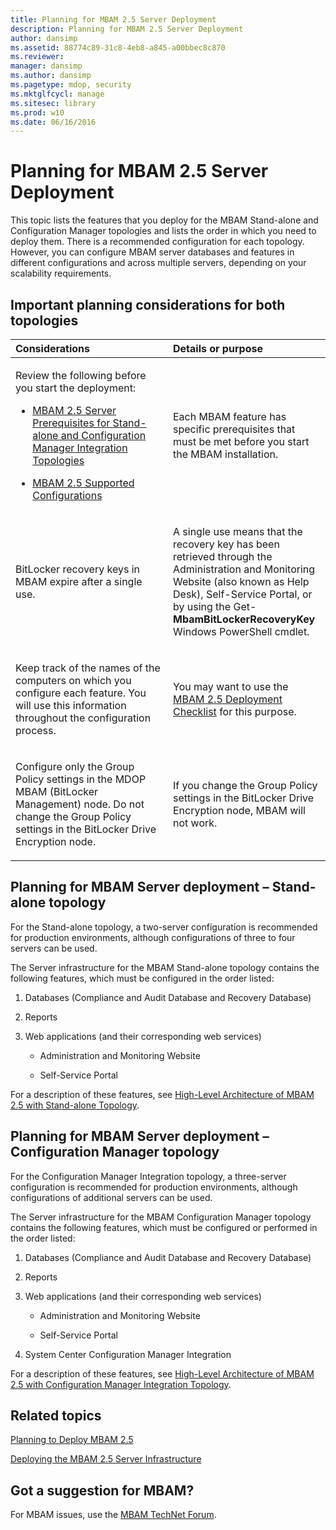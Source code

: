 ```yaml
---
title: Planning for MBAM 2.5 Server Deployment
description: Planning for MBAM 2.5 Server Deployment
author: dansimp
ms.assetid: 88774c89-31c8-4eb8-a845-a00bbec8c870
ms.reviewer: 
manager: dansimp
ms.author: dansimp
ms.pagetype: mdop, security
ms.mktglfcycl: manage
ms.sitesec: library
ms.prod: w10
ms.date: 06/16/2016
---
```



# Planning for MBAM 2.5 Server Deployment


This topic lists the features that you deploy for the MBAM Stand-alone and Configuration Manager topologies and lists the order in which you need to deploy them. There is a recommended configuration for each topology. However, you can configure MBAM server databases and features in different configurations and across multiple servers, depending on your scalability requirements.

## Important planning considerations for both topologies


<table>
<colgroup>
<col width="50%" />
<col width="50%" />
</colgroup>
<thead>
<tr class="header">
<th align="left">Considerations</th>
<th align="left">Details or purpose</th>
</tr>
</thead>
<tbody>
<tr class="odd">
<td align="left"><p>Review the following before you start the deployment:</p>
<ul>
<li><p><a href="mbam-25-server-prerequisites-for-stand-alone-and-configuration-manager-integration-topologies.md" data-raw-source="[MBAM 2.5 Server Prerequisites for Stand-alone and Configuration Manager Integration Topologies](mbam-25-server-prerequisites-for-stand-alone-and-configuration-manager-integration-topologies.md)">MBAM 2.5 Server Prerequisites for Stand-alone and Configuration Manager Integration Topologies</a></p></li>
<li><p><a href="mbam-25-supported-configurations.md" data-raw-source="[MBAM 2.5 Supported Configurations](mbam-25-supported-configurations.md)">MBAM 2.5 Supported Configurations</a></p></li>
</ul></td>
<td align="left"><p>Each MBAM feature has specific prerequisites that must be met before you start the MBAM installation.</p></td>
</tr>
<tr class="even">
<td align="left"><p>BitLocker recovery keys in MBAM expire after a single use.</p></td>
<td align="left"><p>A single use means that the recovery key has been retrieved through the Administration and Monitoring Website (also known as Help Desk), Self-Service Portal, or by using the Get-<strong>MbamBitLockerRecoveryKey</strong> Windows PowerShell cmdlet.</p></td>
</tr>
<tr class="odd">
<td align="left"><p>Keep track of the names of the computers on which you configure each feature. You will use this information throughout the configuration process.</p></td>
<td align="left"><p>You may want to use the <a href="mbam-25-deployment-checklist.md" data-raw-source="[MBAM 2.5 Deployment Checklist](mbam-25-deployment-checklist.md)">MBAM 2.5 Deployment Checklist</a> for this purpose.</p></td>
</tr>
<tr class="even">
<td align="left"><p>Configure only the Group Policy settings in the MDOP MBAM (BitLocker Management) node. Do not change the Group Policy settings in the BitLocker Drive Encryption node.</p></td>
<td align="left"><p>If you change the Group Policy settings in the BitLocker Drive Encryption node, MBAM will not work.</p></td>
</tr>
</tbody>
</table>

 

## <a href="" id="planning-for-mbam-server-deployment---stand-alone-topology"></a>Planning for MBAM Server deployment – Stand-alone topology


For the Stand-alone topology, a two-server configuration is recommended for production environments, although configurations of three to four servers can be used.

The Server infrastructure for the MBAM Stand-alone topology contains the following features, which must be configured in the order listed:

1.  Databases (Compliance and Audit Database and Recovery Database)

2.  Reports

3.  Web applications (and their corresponding web services)

    -   Administration and Monitoring Website

    -   Self-Service Portal

For a description of these features, see [High-Level Architecture of MBAM 2.5 with Stand-alone Topology](high-level-architecture-of-mbam-25-with-stand-alone-topology.md).

## <a href="" id="planning-for-mbam-server-deployment---configuration-manager-topology"></a>Planning for MBAM Server deployment – Configuration Manager topology


For the Configuration Manager Integration topology, a three-server configuration is recommended for production environments, although configurations of additional servers can be used.

The Server infrastructure for the MBAM Configuration Manager topology contains the following features, which must be configured or performed in the order listed:

1.  Databases (Compliance and Audit Database and Recovery Database)

2.  Reports

3.  Web applications (and their corresponding web services)

    -   Administration and Monitoring Website

    -   Self-Service Portal

4.  System Center Configuration Manager Integration

For a description of these features, see [High-Level Architecture of MBAM 2.5 with Configuration Manager Integration Topology](high-level-architecture-of-mbam-25-with-configuration-manager-integration-topology.md).



## Related topics


[Planning to Deploy MBAM 2.5](planning-to-deploy-mbam-25.md)

[Deploying the MBAM 2.5 Server Infrastructure](deploying-the-mbam-25-server-infrastructure.md)

 

## Got a suggestion for MBAM?

For MBAM issues, use the [MBAM TechNet Forum](https://social.technet.microsoft.com/Forums/home?forum=mdopmbam). 





